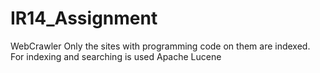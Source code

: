 # IR14_Assignment
WebCrawler 
Only the sites with programming code on them are indexed.
For indexing and searching is used Apache Lucene
